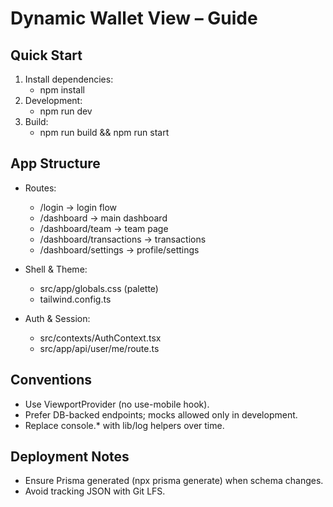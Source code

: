 # Dynamic Wallet View – Guide

## Quick Start

1. Install dependencies:
   - npm install
2. Development:
   - npm run dev
3. Build:
   - npm run build && npm run start

## App Structure

- Routes:
  - /login → login flow
  - /dashboard → main dashboard
  - /dashboard/team → team page
  - /dashboard/transactions → transactions
  - /dashboard/settings → profile/settings

- Shell & Theme:
  - src/app/globals.css (palette)
  - tailwind.config.ts

- Auth & Session:
  - src/contexts/AuthContext.tsx
  - src/app/api/user/me/route.ts

## Conventions

- Use ViewportProvider (no use-mobile hook).
- Prefer DB-backed endpoints; mocks allowed only in development.
- Replace console.* with lib/log helpers over time.

## Deployment Notes

- Ensure Prisma generated (npx prisma generate) when schema changes.
- Avoid tracking JSON with Git LFS.
